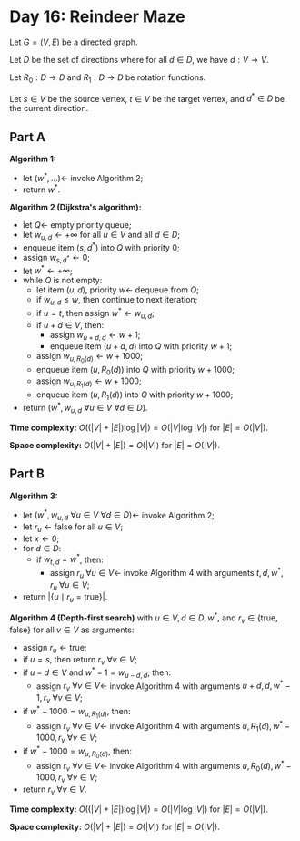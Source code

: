<!-- day16.md -->
<!-- Copyright (c) 2024-2025 Ishan Pranav -->
<!-- Licensed under the MIT license. -->

<!-- Reindeer Maze -->

# Day 16: Reindeer Maze

Let $G=(V,E)$ be a directed graph.

Let $D$ be the set of directions where for all $d\in D$, we have $d:V\to V$.

Let $R_0:D\to D$ and $R_1:D\to D$ be rotation functions.

Let $s\in V$ be the source vertex, $t\in V$ be the target vertex, and
$d^\ast\in D$ be the current direction.

## Part A

**Algorithm 1:**

* let $(w^\ast,\dots)\leftarrow$ invoke Algorithm 2;
* return $w^\ast$.

**Algorithm 2 (Dijkstra's algorithm):**

* let $Q\leftarrow$ empty priority queue;
* let $w_{u,d}\leftarrow+\infty$ for all $u\in V$ and all $d\in D$;
* enqueue item $(s,d^\ast)$ into $Q$ with priority $0$;
* assign $w_{s,d^\ast}\leftarrow 0$;
* let $w^\ast\leftarrow+\infty$;
* while $Q$ is not empty:
  * let item $(u,d)$, priority $w\leftarrow$ dequeue from $Q$;
  * if $w_{u,d}\leq w$, then continue to next iteration;
  * if $u=t$, then assign $w^\ast\leftarrow w_{u,d}$;
  * if $u+d\in V$, then:
    * assign $w_{u+d,d}\leftarrow w+1$;
    * enqueue item $(u+d,d)$ into $Q$ with priority $w+1$;
  * assign $w_{u,R_0(d)}\leftarrow w+1000$;
  * enqueue item $(u,R_0(d))$ into $Q$ with priority $w+1000$;
  * assign $w_{u,R_1(d)}\leftarrow w+1000$;
  * enqueue item $(u,R_1(d))$ into $Q$ with priority $w+1000$;
* return $(w^\ast,w_{u,d}~\forall u\in V~\forall d\in D)$.

**Time complexity:** $O((\lvert V\rvert+\lvert E\rvert)\log{\lvert V\rvert})=O(\lvert V\rvert\log{\lvert V\rvert})$ for $\lvert E\rvert=O(\lvert V\rvert)$.

**Space complexity:** $O(\lvert V\rvert+\lvert E\rvert)=O(\lvert V\rvert)$ for $\lvert E\rvert=O(\lvert V\rvert)$.

## Part B

**Algorithm 3:**

* let $(w^\ast,w_{u,d}~\forall u\in V~\forall d\in D)\leftarrow$ invoke Algorithm 2;
* let $r_u\leftarrow\mathrm{false}$ for all $u\in V$;
* let $x\leftarrow 0$;
* for $d\in D$:
  * if $w_{t,d}=w^\ast$, then:
    * assign $r_u~\forall u\in V\leftarrow$ invoke Algorithm 4 with arguments $t,d,w^*,r_u~\forall u\in V$;
* return $\lvert\lbrace u\mid r_u=\mathrm{true}\rbrace\rvert$.

**Algorithm 4 (Depth-first search)** with $u\in V,d\in D,w^*$, and $r_v\in\lbrace\mathrm{true},\mathrm{false}\rbrace$ for all $v\in V$ as arguments:

* assign $r_u\leftarrow\mathrm{true}$;
* if $u=s$, then return $r_v~\forall v\in V$;
* if $u-d\in V$ and $w^\ast-1=w_{u-d,d}$, then:
  * assign $r_v~\forall v\in V\leftarrow$ invoke Algorithm 4 with arguments $u+d,d,w^\ast-1,r_v~\forall v\in V$;
* if $w^\ast-1000=w_{u,R_1(d)}$, then:
  * assign $r_v~\forall v\in V\leftarrow$ invoke Algorithm 4 with arguments $u,R_1(d),w^\ast-1000,r_v~\forall v\in V$;
* if $w^\ast-1000=w_{u,R_0(d)}$, then:
  * assign $r_v~\forall v\in V\leftarrow$ invoke Algorithm 4 with arguments $u,R_0(d),w^\ast-1000,r_v~\forall v\in V$;
* return $r_v~\forall v\in V$.

**Time complexity:** $O((\lvert V\rvert+\lvert E\rvert)\log{\lvert V\rvert})=O(\lvert V\rvert\log{\lvert V\rvert})$ for $\lvert E\rvert=O(\lvert V\rvert)$.

**Space complexity:** $O(\lvert V\rvert+\lvert E\rvert)=O(\lvert V\rvert)$ for $\lvert E\rvert=O(\lvert V\rvert)$.
